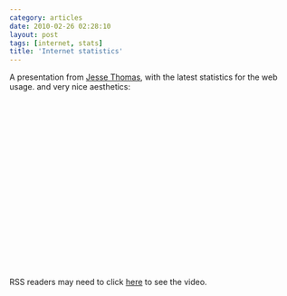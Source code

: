 ```yaml
---
category: articles
date: 2010-02-26 02:28:10
layout: post
tags: [internet, stats]
title: 'Internet statistics'
---
```


<p>A presentation from <a href="http://jess3.com/">Jesse Thomas</a>, with the latest statistics for the web usage. and very nice aesthetics:</p>

<object width="400" height="300"><param name="allowfullscreen" value="true" />

<param name="allowscriptaccess" value="always" />
<param name="movie" value="http://vimeo.com/moogaloop.swf?clip_id=9641036&amp;server=vimeo.com&amp;show_title=1&amp;show_byline=1&amp;show_portrait=0&amp;color=ffffff&amp;fullscreen=1" />

<embed src="http://vimeo.com/moogaloop.swf?clip_id=9641036&amp;server=vimeo.com&amp;show_title=1&amp;show_byline=1&amp;show_portrait=0&amp;color=ffffff&amp;fullscreen=1" type="application/x-shockwave-flash" allowfullscreen="true" allowscriptaccess="always" width="400" height="300" />
</object><p>RSS readers may need to click <a href="//joaobordalo.com/articles/2010/02/26/internet-statistics">here</a> to see the video.</p>
